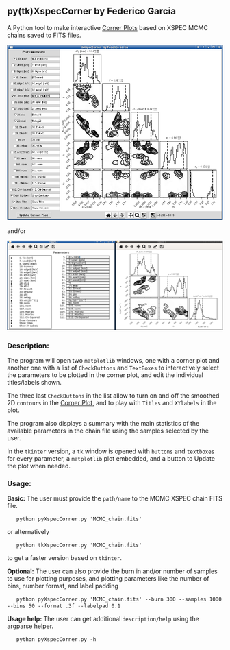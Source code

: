 ## py(tk)XspecCorner by Federico Garcia

A Python tool to make interactive [Corner Plots](https://corner.readthedocs.io/) based on XSPEC MCMC chains saved to FITS files.

![screenshot tkXspecCorner.py](screenshot_tk.png)

and/or

![screenshot pyXspecCorner.py](screenshot.png)

### Description:

The program will open two `matplotlib` windows, one with a corner plot and another one with a list of `CheckButtons` and `TextBoxes` to interactively select the parameters to be plotted in the corner plot, and edit the individual titles/labels shown.

The three last `CheckButtons` in the list allow to turn on and off the smoothed 2D `contours` in the [Corner Plot](https://corner.readthedocs.io/), and to play with `Titles` and `XYlabels` in the plot.

The program also displays a summary with the main statistics of the available parameters in the chain file using the samples selected by the user.

In the `tkinter` version, a `tk` window is opened with `buttons` and `textboxes` for every parameter, a `matplotlib` plot embedded, and a button to Update the plot when needed.

### Usage:

**Basic:** The user must provide the `path/name` to the MCMC XSPEC chain FITS file.
```
   python pyXspecCorner.py 'MCMC_chain.fits'
```

or alternatively
```
   python tkXspecCorner.py 'MCMC_chain.fits'
```
to get a faster version based on `tkinter`.

**Optional:** The user can also provide the burn in and/or number of samples to use for plotting purposes, and plotting parameters like the number of bins, number format, and label padding

```
   python pyXspecCorner.py 'MCMC_chain.fits' --burn 300 --samples 1000 --bins 50 --format .3f --labelpad 0.1
```

**Usage help:** The user can get additional `description/help` using the argparse helper.
```
   python pyXspecCorner.py -h
```

